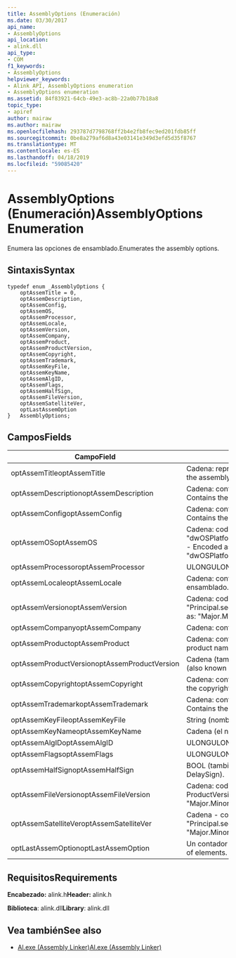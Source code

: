 ```yaml
---
title: AssemblyOptions (Enumeración)
ms.date: 03/30/2017
api_name:
- AssemblyOptions
api_location:
- alink.dll
api_type:
- COM
f1_keywords:
- AssemblyOptions
helpviewer_keywords:
- Alink API, AssemblyOptions enumeration
- AssemblyOptions enumeration
ms.assetid: 84f83921-64cb-49e3-ac8b-22a0b77b18a8
topic_type:
- apiref
author: mairaw
ms.author: mairaw
ms.openlocfilehash: 293787d7798768ff2b4e2fb8fec9ed201fdb85ff
ms.sourcegitcommit: 0be8a279af6d8a43e03141e349d3efd5d35f8767
ms.translationtype: MT
ms.contentlocale: es-ES
ms.lasthandoff: 04/18/2019
ms.locfileid: "59085420"
---
```

# <a name="assemblyoptions-enumeration"></a><span data-ttu-id="e5430-102">AssemblyOptions (Enumeración)</span><span class="sxs-lookup"><span data-stu-id="e5430-102">AssemblyOptions Enumeration</span></span>
<span data-ttu-id="e5430-103">Enumera las opciones de ensamblado.</span><span class="sxs-lookup"><span data-stu-id="e5430-103">Enumerates the assembly options.</span></span>  
  
## <a name="syntax"></a><span data-ttu-id="e5430-104">Sintaxis</span><span class="sxs-lookup"><span data-stu-id="e5430-104">Syntax</span></span>  
  
```  
typedef enum _AssemblyOptions {  
    optAssemTitle = 0,  
    optAssemDescription,  
    optAssemConfig,  
    optAssemOS,  
    optAssemProcessor,  
    optAssemLocale,  
    optAssemVersion,  
    optAssemCompany,  
    optAssemProduct,  
    optAssemProductVersion,  
    optAssemCopyright,  
    optAssemTrademark,  
    optAssemKeyFile,  
    optAssemKeyName,  
    optAssemAlgID,  
    optAssemFlags,  
    optAssemHalfSign,  
    optAssemFileVersion,  
    optAssemSatelliteVer,  
    optLastAssemOption  
}   AssemblyOptions;  
```  
  
## <a name="fields"></a><span data-ttu-id="e5430-105">Campos</span><span class="sxs-lookup"><span data-stu-id="e5430-105">Fields</span></span>  
  
|<span data-ttu-id="e5430-106">Campo</span><span class="sxs-lookup"><span data-stu-id="e5430-106">Field</span></span>|<span data-ttu-id="e5430-107">Descripción</span><span class="sxs-lookup"><span data-stu-id="e5430-107">Description</span></span>|  
|-----------|-----------------|  
|<span data-ttu-id="e5430-108">optAssemTitle</span><span class="sxs-lookup"><span data-stu-id="e5430-108">optAssemTitle</span></span>|<span data-ttu-id="e5430-109">Cadena: representa el título del ensamblado.</span><span class="sxs-lookup"><span data-stu-id="e5430-109">String - Represents the assembly title.</span></span>|  
|<span data-ttu-id="e5430-110">optAssemDescription</span><span class="sxs-lookup"><span data-stu-id="e5430-110">optAssemDescription</span></span>|<span data-ttu-id="e5430-111">Cadena: contiene la descripción del ensamblado.</span><span class="sxs-lookup"><span data-stu-id="e5430-111">String - Contains the assembly description.</span></span>|  
|<span data-ttu-id="e5430-112">optAssemConfig</span><span class="sxs-lookup"><span data-stu-id="e5430-112">optAssemConfig</span></span>|<span data-ttu-id="e5430-113">Cadena: contiene la configuración del ensamblado.</span><span class="sxs-lookup"><span data-stu-id="e5430-113">String - Contains the assembly configuration.</span></span>|  
|<span data-ttu-id="e5430-114">optAssemOS</span><span class="sxs-lookup"><span data-stu-id="e5430-114">optAssemOS</span></span>|<span data-ttu-id="e5430-115">Cadena: codificada como: "dwOSPlatformId.dwOSMajorVersion.dwOSMinorVersion".</span><span class="sxs-lookup"><span data-stu-id="e5430-115">String - Encoded as: "dwOSPlatformId.dwOSMajorVersion.dwOSMinorVersion".</span></span>|  
|<span data-ttu-id="e5430-116">optAssemProcessor</span><span class="sxs-lookup"><span data-stu-id="e5430-116">optAssemProcessor</span></span>|<span data-ttu-id="e5430-117">ULONG</span><span class="sxs-lookup"><span data-stu-id="e5430-117">ULONG</span></span>|  
|<span data-ttu-id="e5430-118">optAssemLocale</span><span class="sxs-lookup"><span data-stu-id="e5430-118">optAssemLocale</span></span>|<span data-ttu-id="e5430-119">Cadena: contiene la configuración regional del ensamblado.</span><span class="sxs-lookup"><span data-stu-id="e5430-119">String - Contains the assembly locale.</span></span>|  
|<span data-ttu-id="e5430-120">optAssemVersion</span><span class="sxs-lookup"><span data-stu-id="e5430-120">optAssemVersion</span></span>|<span data-ttu-id="e5430-121">Cadena: codificada como: "Principal.secundaria.compilación.revisión".</span><span class="sxs-lookup"><span data-stu-id="e5430-121">String - Encoded as: "Major.Minor.Build.Revision".</span></span>|  
|<span data-ttu-id="e5430-122">optAssemCompany</span><span class="sxs-lookup"><span data-stu-id="e5430-122">optAssemCompany</span></span>|<span data-ttu-id="e5430-123">Cadena: contiene la empresa.</span><span class="sxs-lookup"><span data-stu-id="e5430-123">String - Contains the company.</span></span>|  
|<span data-ttu-id="e5430-124">optAssemProduct</span><span class="sxs-lookup"><span data-stu-id="e5430-124">optAssemProduct</span></span>|<span data-ttu-id="e5430-125">Cadena: contiene el nombre del producto.</span><span class="sxs-lookup"><span data-stu-id="e5430-125">String - Contains the product name.</span></span>|  
|<span data-ttu-id="e5430-126">optAssemProductVersion</span><span class="sxs-lookup"><span data-stu-id="e5430-126">optAssemProductVersion</span></span>|<span data-ttu-id="e5430-127">Cadena (también conocido como InformationalVersion).</span><span class="sxs-lookup"><span data-stu-id="e5430-127">String (also known as InformationalVersion).</span></span>|  
|<span data-ttu-id="e5430-128">optAssemCopyright</span><span class="sxs-lookup"><span data-stu-id="e5430-128">optAssemCopyright</span></span>|<span data-ttu-id="e5430-129">Cadena: contiene la información de copyright.</span><span class="sxs-lookup"><span data-stu-id="e5430-129">String - Contains the copyright information.</span></span>|  
|<span data-ttu-id="e5430-130">optAssemTrademark</span><span class="sxs-lookup"><span data-stu-id="e5430-130">optAssemTrademark</span></span>|<span data-ttu-id="e5430-131">Cadena: contiene la información de marca comercial.</span><span class="sxs-lookup"><span data-stu-id="e5430-131">String - Contains the trademark information.</span></span>|  
|<span data-ttu-id="e5430-132">optAssemKeyFile</span><span class="sxs-lookup"><span data-stu-id="e5430-132">optAssemKeyFile</span></span>|<span data-ttu-id="e5430-133">String (nombre de archivo).</span><span class="sxs-lookup"><span data-stu-id="e5430-133">String (file name).</span></span>|  
|<span data-ttu-id="e5430-134">optAssemKeyName</span><span class="sxs-lookup"><span data-stu-id="e5430-134">optAssemKeyName</span></span>|<span data-ttu-id="e5430-135">Cadena (el nombre de clave).</span><span class="sxs-lookup"><span data-stu-id="e5430-135">String (The key name).</span></span>|  
|<span data-ttu-id="e5430-136">optAssemAlgID</span><span class="sxs-lookup"><span data-stu-id="e5430-136">optAssemAlgID</span></span>|<span data-ttu-id="e5430-137">ULONG</span><span class="sxs-lookup"><span data-stu-id="e5430-137">ULONG</span></span>|  
|<span data-ttu-id="e5430-138">optAssemFlags</span><span class="sxs-lookup"><span data-stu-id="e5430-138">optAssemFlags</span></span>|<span data-ttu-id="e5430-139">ULONG</span><span class="sxs-lookup"><span data-stu-id="e5430-139">ULONG</span></span>|  
|<span data-ttu-id="e5430-140">optAssemHalfSign</span><span class="sxs-lookup"><span data-stu-id="e5430-140">optAssemHalfSign</span></span>|<span data-ttu-id="e5430-141">BOOL (también conocida como DelaySign).</span><span class="sxs-lookup"><span data-stu-id="e5430-141">Bool (Also known as DelaySign).</span></span>|  
|<span data-ttu-id="e5430-142">optAssemFileVersion</span><span class="sxs-lookup"><span data-stu-id="e5430-142">optAssemFileVersion</span></span>|<span data-ttu-id="e5430-143">Cadena: codificada como "Major.Minor.Build.Revision" como ProductVersion.</span><span class="sxs-lookup"><span data-stu-id="e5430-143">String - Encoded as "Major.Minor.Build.Revision"--same as ProductVersion.</span></span>|  
|<span data-ttu-id="e5430-144">optAssemSatelliteVer</span><span class="sxs-lookup"><span data-stu-id="e5430-144">optAssemSatelliteVer</span></span>|<span data-ttu-id="e5430-145">Cadena - codificada como "Principal.secundaria.compilación.revisión".</span><span class="sxs-lookup"><span data-stu-id="e5430-145">String - Encoded as "Major.Minor.Build.Revision".</span></span>|  
|<span data-ttu-id="e5430-146">optLastAssemOption</span><span class="sxs-lookup"><span data-stu-id="e5430-146">optLastAssemOption</span></span>|<span data-ttu-id="e5430-147">Un contador del número de elementos.</span><span class="sxs-lookup"><span data-stu-id="e5430-147">A counter of the number of elements.</span></span>|  
  
## <a name="requirements"></a><span data-ttu-id="e5430-148">Requisitos</span><span class="sxs-lookup"><span data-stu-id="e5430-148">Requirements</span></span>  
 <span data-ttu-id="e5430-149">**Encabezado:** alink.h</span><span class="sxs-lookup"><span data-stu-id="e5430-149">**Header:** alink.h</span></span>  
  
 <span data-ttu-id="e5430-150">**Biblioteca**: alink.dll</span><span class="sxs-lookup"><span data-stu-id="e5430-150">**Library**: alink.dll</span></span>  
  
## <a name="see-also"></a><span data-ttu-id="e5430-151">Vea también</span><span class="sxs-lookup"><span data-stu-id="e5430-151">See also</span></span>

- [<span data-ttu-id="e5430-152">Al.exe (Assembly Linker)</span><span class="sxs-lookup"><span data-stu-id="e5430-152">Al.exe (Assembly Linker)</span></span>](../../../../docs/framework/tools/al-exe-assembly-linker.md)
